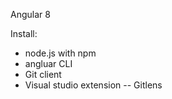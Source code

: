 Angular 8

Install:
- node.js with npm
- angluar CLI
- Git client
- Visual studio extension 
-- Gitlens



 